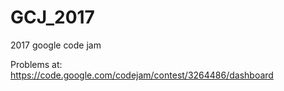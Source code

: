 # GCJ_2017
2017 google code jam

Problems at: https://code.google.com/codejam/contest/3264486/dashboard
